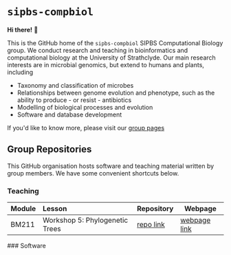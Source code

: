 # `sipbs-compbiol`

**Hi there!** 👋

This is the GitHub home of the `sipbs-compbiol` SIPBS Computational Biology group. We conduct research and teaching in bioinformatics and computational biology at the University of Strathclyde. Our main research interests are in microbial genomics, but extend to humans and plants, including

- Taxonomy and classification of microbes
- Relationships between genome evolution and phenotype, such as the ability to produce - or resist - antibiotics
- Modelling of biological processes and evolution
- Software and database development

If you'd like to know more, please visit our [group pages](https://sipbs-compbiol.github.io/)

## Group Repositories

This GitHub organisation hosts software and teaching material written by group members. We have some convenient shortcuts below.

### Teaching

| Module | Lesson                         | Repository                                                      | Webpage                                                            |
| :----- | :----------------------------- | :-------------------------------------------------------------- | ------------------------------------------------------------------ |
| BM211  | Workshop 5: Phylogenetic Trees | [repo link](https://github.com/sipbs-compbiol/BM211-Workshop-5) | [webpage link](https://sipbs-compbiol.github.io/BM211-Workshop-5/) |

### Software